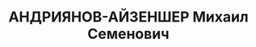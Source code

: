 ---
title: АНДРИЯНОВ-АЙЗЕНШЕР Михаил Семенович
description: '1901 г.р., еврей, член ВКП(б) с 1928, военюрист 2 ранга, пом. военного
  прокурора 7 кав. корпуса КВО.

  Арестован в 1937.

  ВКВС - 20.11.1937, ВМН. Расстрелян 21.11.1937, Киев'
---